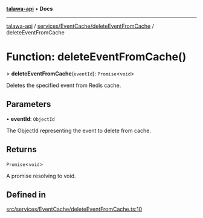 [**talawa-api**](../../../../README.md) • **Docs**

***

[talawa-api](../../../../modules.md) / [services/EventCache/deleteEventFromCache](../README.md) / deleteEventFromCache

# Function: deleteEventFromCache()

\> **deleteEventFromCache**(`eventId`): `Promise`\<`void`\>

Deletes the specified event from Redis cache.

## Parameters

• **eventId**: `ObjectId`

The ObjectId representing the event to delete from cache.

## Returns

`Promise`\<`void`\>

A promise resolving to void.

## Defined in

[src/services/EventCache/deleteEventFromCache.ts:10](https://github.com/PalisadoesFoundation/talawa-api/blob/a87b45a1c490c996c3a8a52e117ecbaa4742ef49/src/services/EventCache/deleteEventFromCache.ts#L10)
